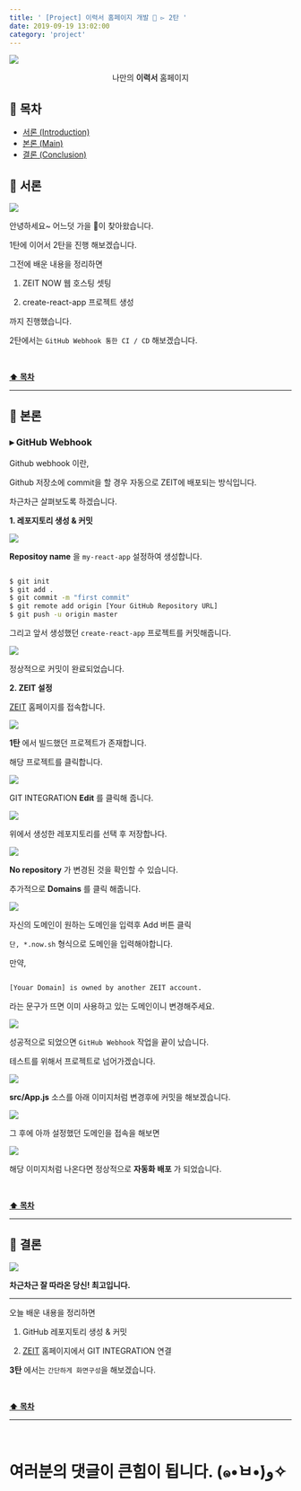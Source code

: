 ```yaml
---
title: ' [Project] 이력서 홈페이지 개발 💎 ▻ 2탄 '
date: 2019-09-19 13:02:00
category: 'project'
---
```


![](./images/logo.png)

<center>나만의 <strong style="color:#2D2D2D">이력서</strong> 홈페이지</center>

## **💎 목차**
  * [서론 (Introduction)](#-서론)
  * [본론 (Main)](#-본론)
  * [결론 (Conclusion)](#🥀-결론)

## **🌱 서론**

![](./images/2/1.gif)
<br />

안녕하세요~ 어느덧 가을 🍂이 찾아왔습니다.

1탄에 이어서 2탄을 진행 해보겠습니다.

그전에 배운 내용을 정리하면

  1. ZEIT NOW 웹 호스팅 셋팅

  2. create-react-app 프로젝트 생성

까지 진행했습니다.

2탄에서는 `GitHub Webhook 통한 CI / CD` 해보겠습니다.

<br />

**[⬆ 목차](#-목차)**

---

## **🌹 본론**

### **▸ GitHub Webhook**

Github webhook 이란,

Github 저장소에 commit을 할 경우 자동으로 ZEIT에 배포되는 방식입니다.

차근차근 살펴보도록 하겠습니다.

__1. 레포지토리 생성 & 커밋__

![](./images/2/2.png)
<br />

__Repositoy name__ 을 `my-react-app` 설정하여 생성합니다.

```sh

$ git init
$ git add .
$ git commit -m "first commit"
$ git remote add origin [Your GitHub Repository URL]
$ git push -u origin master

```

그리고 앞서 생성했던 `create-react-app` 프로젝트를 커밋해줍니다.

![](./images/2/3.png)
<br />

정상적으로 커밋이 완료되었습니다.

__2. ZEIT 설정__

[ZEIT](https://zeit.co) 홈페이지를 접속합니다.

![](./images/2/4.png)
<br />

__1탄__ 에서 빌드했던 프로젝트가 존재합니다.

해당 프로젝트를 클릭합니다.

![](./images/2/5.png)
<br />

GIT INTEGRATION __Edit__ 를 클릭해 줍니다.

![](./images/2/6.png)
<br />

위에서 생성한 레포지토리를 선택 후 저장합나다.

![](./images/2/7.png)
<br />

__No repository__ 가 변경된 것을 확인할 수 있습니다.

추가적으로 __Domains__ 를 클릭 해줍니다.

![](./images/2/8.png)
<br />

자신의 도메인이 원하는 도메인을 입력후 Add 버튼 클릭

`단, *.now.sh` 형식으로 도메인을 입력해야합니다.

만약, 

```sh

[Youar Domain] is owned by another ZEIT account.

```

라는 문구가 뜨면 이미 사용하고 있는 도메인이니 변경해주세요.

![](./images/2/9.png)
<br />

성공적으로 되었으면 `GitHub Webhook` 작업을 끝이 났습니다.

테스트를 위해서 프로젝트로 넘어가겠습니다.

![](./images/2/10.png)
<br />

__src/App.js__ 소스를 아래 이미지처럼 변경후에 커밋을 해보겠습니다.

![](./images/2/11.png)
<br />

그 후에 아까 설정했던 도메인을 접속을 해보면 

![](./images/2/12.png)
<br />

해당 이미지처럼 나온다면 정상적으로 __자동화 배포__ 가 되었습니다.

<br />

**[⬆ 목차](#-목차)**

---

## **🥀 결론**

![](./images/2/13.gif)
<br />

__차근차근 잘 따라온 당신! 최고입니다.__

<hr />

오늘 배운 내용을 정리하면

  1. GitHub 레포지토리 생성 & 커밋

  2. [ZEIT](https://zeit.co) 홈페이지에서 GIT INTEGRATION 연결

__3탄__ 에서는 `간단하게 화면구성`을 해보겠습니다.

<br />

**[⬆ 목차](#-목차)**

---

<br />

# 여러분의 댓글이 큰힘이 됩니다. (๑•̀ㅂ•́)و✧
